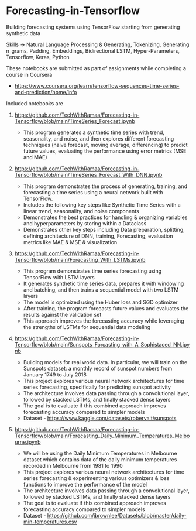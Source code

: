 # Forecasting-in-Tensorflow

Building forecasting systems using TensorFlow starting from generating synthetic data

Skills -> Natural Language Processing & Generating, Tokenizing, Generating n_grams, Padding, Embeddings, Bidirectional LSTM, Hyper-Parameters, Tensorflow, Keras, Python

These notebooks are submitted as part of assignments while completing a course in Coursera
* https://www.coursera.org/learn/tensorflow-sequences-time-series-and-prediction/home/info

Included notebooks are

1) https://github.com/TechWithRamaa/Forecasting-in-Tensorflow/blob/main/TimeSeries_Forecast.ipynb
    * This program generates a synthetic time series with trend, seasonality, and noise, and then explores different forecasting techniques (naive forecast, moving average, differencing)
      to predict future values, evaluating the performance using error metrics (MSE and MAE)

2) https://github.com/TechWithRamaa/Forecasting-in-Tensorflow/blob/main/TimeSeries_Forecast_With_DNN.ipynb
   * This program demonstrates the process of generating, training, and forecasting a time series using a neural network built with TensorFlow.
   * Includes the following key steps like Synthetic Time Series with a linear trend, seasonality, and noise components
   * Demonstrates the best practices for handling & organizing variables and hyperparameters by storing within a Dataclass
   * Demonstrates other key steps including Data preparation, splitting, defining architecture of DNN,
     training, Forecasting, evaluation metrics like MAE & MSE & visualization

3) https://github.com/TechWithRamaa/Forecasting-in-Tensorflow/blob/main/Forecasting_With_LSTMs.ipynb
   * This program demonstrates time series forecasting using TensorFlow with LSTM layers
   * It generates synthetic time series data, prepares it with windowing and batching, and then trains a sequential model with two LSTM layers
   * The model is optimized using the Huber loss and SGD optimizer
   * After training, the program forecasts future values and evaluates the results against the validation set
   * This approach improves the forecasting accuracy while leveraging the strengths of LSTMs for sequential data modeling

4) https://github.com/TechWithRamaa/Forecasting-in-Tensorflow/blob/main/Sunspots_Forcasting_with_A_Sophistaced_NN.ipynb
   * Building models for real world data. In particular, we will train on the Sunspots dataset: a monthly record of sunspot numbers from January 1749 to July 2018
   * This project explores various neural network architectures for time series forecasting, specifically for predicting sunspot activity
   * The architecture involves data passing through a convolutional layer, followed by stacked LSTMs, and finally stacked dense layers
   * The goal is to evaluate if this combined approach improves forecasting accuracy compared to simpler models
   * Dataset - https://www.kaggle.com/datasets/robervalt/sunspots

5) https://github.com/TechWithRamaa/Forecasting-in-Tensorflow/blob/main/Forecasting_Daily_Minimum_Temperatures_Melbourne.ipynb
   * We will be using the Daily Minimum Temperatures in Melbourne dataset which contains data of the daily minimum temperatures recorded in Melbourne from 1981 to 1990
   * This project explores various neural network architectures for time series forecasting & experimenting various optimizers & loss functions to improve the performance of the model
   * The architecture involves data passing through a convolutional layer, followed by stacked LSTMs, and finally stacked dense layers
   * The goal is to evaluate if this combined approach improves forecasting accuracy compared to simpler models
   * Dataset - https://github.com/jbrownlee/Datasets/blob/master/daily-min-temperatures.csv


